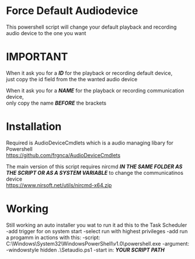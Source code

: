 # Force Default Audiodevice
This powershell script will change your default playback and recording audio device to the one you want

# IMPORTANT
When it ask you for a ***ID*** for the playback or recording default device,  
just copy the id field from the the wanted audio device

When it ask you for a ***NAME*** for the playback or recording communication device,  
only copy the name ***BEFORE*** the brackets

# Installation
Required is AudioDeviceCmdlets which is a audio managing libary for Powershell  
https://github.com/frgnca/AudioDeviceCmdlets

The main version of this script requires nircmd ***IN THE SAME FOLDER AS THE SCRIPT OR AS A SYSTEM VARIABLE*** to change the communicatinos device  
https://www.nirsoft.net/utils/nircmd-x64.zip

# Working
Still working an auto installer you wat to run it ad this to the Task Scheduler 
-add trigger for on system start
-select run with highest privileges
-add run a progamm in actions with this: 
  -script: C:\Windows\System32\WindowsPowerShell\v1.0\powershell.exe
  -argument: -windowstyle hidden .\Setaudio.ps1
  -start in: ***YOUR SCRIPT PATH***
